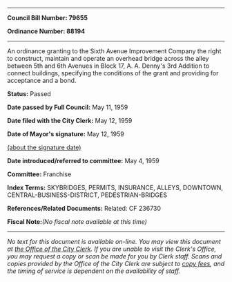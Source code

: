 

********

**Council Bill Number: 79655**
   
**Ordinance Number: 88194**
********

 An ordinance granting to the Sixth Avenue Improvement Company the right to construct, maintain and operate an overhead bridge across the alley between 5th and 6th Avenues in Block 17, A. A. Denny's 3rd Addition to connect buildings, specifying the conditions of the grant and providing for acceptance and a bond.

**Status:** Passed
   
**Date passed by Full Council:** May 11, 1959
   
**Date filed with the City Clerk:** May 12, 1959
   
**Date of Mayor's signature:** May 12, 1959
   
[(about the signature date)](/~public/approvaldate.htm)
   
   
   
**Date introduced/referred to committee:** May 4, 1959
   
**Committee:** Franchise
   
   
**Index Terms:** SKYBRIDGES, PERMITS, INSURANCE, ALLEYS, DOWNTOWN, CENTRAL-BUSINESS-DISTRICT, PEDESTRIAN-BRIDGES

**References/Related Documents:** Related: CF 236730

**Fiscal Note:**_(No fiscal note available at this time)_
********

_No text for this document is available on-line. You may view this document at [the Office of the City Clerk](http://www.seattle.gov/leg/clerk/contactUs.htm). If you are unable to visit the Clerk's Office, you may request a copy or scan be made for you by Clerk staff. Scans and copies provided by the Office of the City Clerk are subject to [copy fees](http://clerk.seattle.gov/~public/clerkfees.htm), and the timing of service is dependent on the availability of staff._

